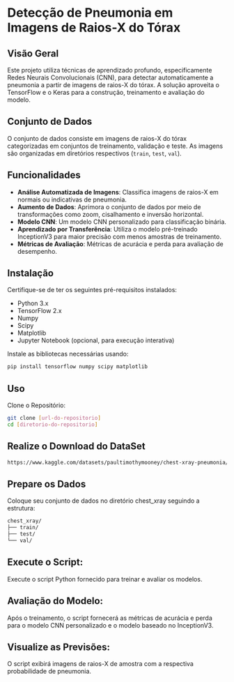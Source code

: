 # Detecção de Pneumonia em Imagens de Raios-X do Tórax

## Visão Geral
Este projeto utiliza técnicas de aprendizado profundo, especificamente Redes Neurais Convolucionais (CNN), para detectar automaticamente a pneumonia a partir de imagens de raios-X do tórax. A solução aproveita o TensorFlow e o Keras para a construção, treinamento e avaliação do modelo.

## Conjunto de Dados
O conjunto de dados consiste em imagens de raios-X do tórax categorizadas em conjuntos de treinamento, validação e teste. As imagens são organizadas em diretórios respectivos (`train`, `test`, `val`).

## Funcionalidades
- **Análise Automatizada de Imagens**: Classifica imagens de raios-X em normais ou indicativas de pneumonia.
- **Aumento de Dados**: Aprimora o conjunto de dados por meio de transformações como zoom, cisalhamento e inversão horizontal.
- **Modelo CNN**: Um modelo CNN personalizado para classificação binária.
- **Aprendizado por Transferência**: Utiliza o modelo pré-treinado InceptionV3 para maior precisão com menos amostras de treinamento.
- **Métricas de Avaliação**: Métricas de acurácia e perda para avaliação de desempenho.

## Instalação
Certifique-se de ter os seguintes pré-requisitos instalados:
- Python 3.x
- TensorFlow 2.x
- Numpy
- Scipy
- Matplotlib
- Jupyter Notebook (opcional, para execução interativa)

Instale as bibliotecas necessárias usando:
```bash
pip install tensorflow numpy scipy matplotlib
```

## Uso
Clone o Repositório:
```bash
git clone [url-do-repositorio]
cd [diretorio-do-repositorio]
```

## Realize o Download do DataSet
```bash
https://www.kaggle.com/datasets/paultimothymooney/chest-xray-pneumonia/download?datasetVersionNumber=2
```

## Prepare os Dados
Coloque seu conjunto de dados no diretório chest_xray seguindo a estrutura:

```bash
chest_xray/
├── train/
├── test/
└── val/
```

## Execute o Script:
Execute o script Python fornecido para treinar e avaliar os modelos.

## Avaliação do Modelo:
Após o treinamento, o script fornecerá as métricas de acurácia e perda para o modelo CNN personalizado e o modelo baseado no InceptionV3.

## Visualize as Previsões:
O script exibirá imagens de raios-X de amostra com a respectiva probabilidade de pneumonia.

